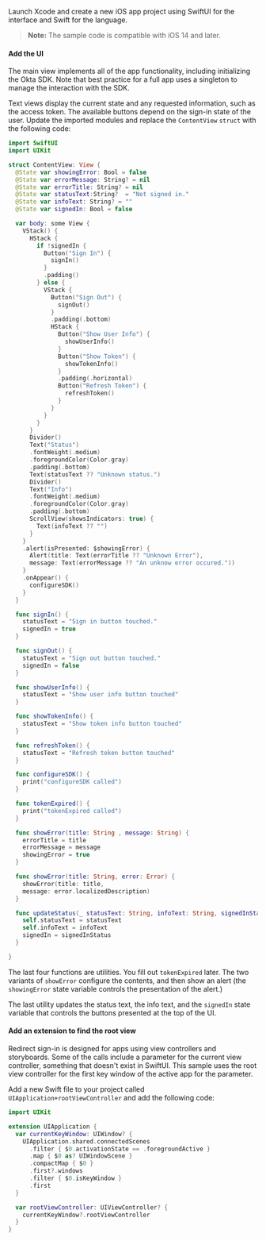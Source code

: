 Launch Xcode and create a new iOS app project using SwiftUI for the interface and Swift for the language.

> **Note:** The sample code is compatible with iOS 14 and later.

#### Add the UI

The main view implements all of the app functionality, including initializing the Okta SDK. Note that best practice for a full app uses a singleton to manage the interaction with the SDK.

Text views display the current state and any requested information, such as the access token. The available buttons depend on the sign-in state of the user. Update the imported modules and replace the `ContentView` `struct` with the following code:

```swift
import SwiftUI
import UIKit

struct ContentView: View {
  @State var showingError: Bool = false
  @State var errorMessage: String? = nil
  @State var errorTitle: String? = nil
  @State var statusText:String?  = "Not signed in."
  @State var infoText: String? = ""
  @State var signedIn: Bool = false

  var body: some View {
    VStack() {
      HStack {
        if !signedIn {
          Button("Sign In") {
            signIn()
          }
          .padding()
        } else {
          VStack {
            Button("Sign Out") {
              signOut()
            }
            .padding(.bottom)
            HStack {
              Button("Show User Info") {
                showUserInfo()
              }
              Button("Show Token") {
                showTokenInfo()
              }
              .padding(.horizontal)
              Button("Refresh Token") {
                refreshToken()
              }
            }
          }
        }
      }
      Divider()
      Text("Status")
      .fontWeight(.medium)
      .foregroundColor(Color.gray)
      .padding(.bottom)
      Text(statusText ?? "Unknown status.")
      Divider()
      Text("Info")
      .fontWeight(.medium)
      .foregroundColor(Color.gray)
      .padding(.bottom)
      ScrollView(showsIndicators: true) {
        Text(infoText ?? "")
      }
    }
    .alert(isPresented: $showingError) {
      Alert(title: Text(errorTitle ?? "Unknown Error"),
      message: Text(errorMessage ?? "An unknow error occured."))
    }
    .onAppear() {
      configureSDK()
    }
  }

  func signIn() {
    statusText = "Sign in button touched."
    signedIn = true
  }

  func signOut() {
    statusText = "Sign out button touched."
    signedIn = false
  }

  func showUserInfo() {
    statusText = "Show user info button touched"
  }

  func showTokenInfo() {
    statusText = "Show token info button touched"
  }

  func refreshToken() {
    statusText = "Refresh token button touched"
  }

  func configureSDK() {
    print("configureSDK called")
  }

  func tokenExpired() {
    print("tokenExpired called")
  }

  func showError(title: String , message: String) {
    errorTitle = title
    errorMessage = message
    showingError = true
  }

  func showError(title: String, error: Error) {
    showError(title: title, 
    message: error.localizedDescription)
  }

  func updateStatus(_ statusText: String, infoText: String, signedInStatus: Bool) {
    self.statusText = statusText
    self.infoText = infoText
    signedIn = signedInStatus
  }

}
```

The last four functions are utilities. You fill out `tokenExpired` later. The two variants of `showError` configure the contents, and then show an alert (the `showingError` state variable controls the presentation of the alert.)

The last utility updates the status text, the info text, and the `signedIn` state variable that controls the buttons presented at the top of the UI.

#### Add an extension to find the root view

Redirect sign-in is designed for apps using view controllers and storyboards. Some of the calls include a parameter for the current view controller, something that doesn't exist in SwiftUI. This sample uses the root view controller for the first key window of the active app for the parameter.

Add a new Swift file to your project called `UIApplication+rootViewController` and add the following code:

```swift
import UIKit

extension UIApplication {
  var currentKeyWindow: UIWindow? {
    UIApplication.shared.connectedScenes
      .filter { $0.activationState == .foregroundActive }
      .map { $0 as? UIWindowScene }
      .compactMap { $0 }
      .first?.windows
      .filter { $0.isKeyWindow }
      .first
  }

  var rootViewController: UIViewController? {
    currentKeyWindow?.rootViewController
  }
}
```